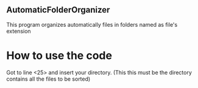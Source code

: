## AutomaticFolderOrganizer

This program organizes automatically files in folders named as file's extension 

# How to use the code

Got to line <25> and insert your directory. (This this must be the directory contains all the files to be sorted)


